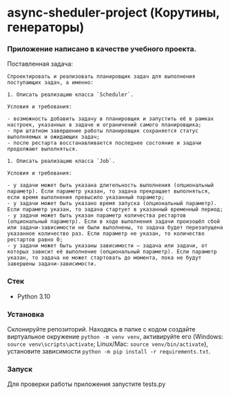# async-sheduler-project (Корутины, генераторы)

### Приложение написано в качестве учебного проекта.

Поставленная задача:

```
Спроектировать и реализовать планировщик задач для выполнения поступающих задач, а именно:

1. Описать реализацию класса `Scheduler`.

Условия и требования:

- возможность добавить задачу в планировщик и запустить её в рамках настроек, указанных в задаче и ограничений самого планировщика;
- при штатном завершение работы планировщик сохраняется статус выполняемых и ожидающих задач;
- после рестарта восстанавливается последнее состояние и задачи продолжают выполняться.

1. Описать реализацию класса `Job`.

Условия и требования:

- у задачи может быть указана длительность выполнения (опциональный параметр). Если параметр указан, то задача прекращает выполняться, если время выполнения превысило указанный параметр;
- у задачи может быть указано время запуска (опциональный параметр). Если параметр указан, то задача стартует в указанный временный период;
- у задачи может быть указан параметр количества рестартов (опциональный параметр). Если в ходе выполнения задачи произошёл сбой или задачи-зависимости не были выполнены, то задача будет перезапущена указанное количество раз. Если параметр не указан, то количество рестартов равно 0;
- у задачи может быть указаны зависимости — задача или задачи, от которых зависит её выполнение (опциональный параметр). Если параметр указан, то задача не может стартовать до момента, пока не будут завершены задачи-зависимости.
```

### Стек

- Python 3.10

### Установка

Склонируйте репозиторий. Находясь в папке с кодом создайте виртуальное окружение `python -m venv venv`, активируйте его (Windows: `source venv\scripts\activate`; Linux/Mac: `source venv/bin/activate`), установите зависимости `python -m pip install -r requirements.txt`.

### Запуск

Для проверки работы приложения запустите tests.py
